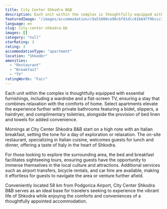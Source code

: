 ```yaml
---
title: City Center Shkodra B&B
description: Each unit within the complex is thoughtfully equipped with essential furnishings, including a wardrobe and a flat-screen TV, ensuring a stay that combines relax
featuredImage: "/images/accommodation/c9a51000ce90cbf81dcc81b847f9bccc3330d3a4.png"
language: en
slug: city-center-shkodra-bb
images: []
category: "null"
starRating: 3
rating: 3
accommodationType: "apartment"
location: "Shkodër"
amenities:
  - "Restaurant"
  - "Breakfast"
  - "TV"
ratingWords: "Fair"
---
```


Each unit within the complex is thoughtfully equipped with essential furnishings, including a wardrobe and a flat-screen TV, ensuring a stay that combines relaxation with the comforts of home. Select apartments elevate the experience further with private bathrooms featuring a bidet, slippers, a hairdryer, and complimentary toiletries, alongside the provision of bed linen and towels for added convenience.

Mornings at City Center Shkodra B&B start on a high note with an Italian breakfast, setting the tone for a day of exploration or relaxation. The on-site restaurant, specializing in Italian cuisine, welcomes guests for lunch and dinner, offering a taste of Italy in the heart of Shkodra.

For those looking to explore the surrounding area, the bed and breakfast facilitates sightseeing tours, ensuring guests have the opportunity to immerse themselves in the local culture and attractions. Additional services such as airport transfers, bicycle rentals, and car hire are available, making it effortless for guests to navigate the area or venture further afield.

Conveniently located 58 km from Podgorica Airport, City Center Shkodra B&B serves as an ideal base for travelers seeking to experience the vibrant life of Shkodra while enjoying the comforts and conveniences of a thoughtfully appointed accommodation.

